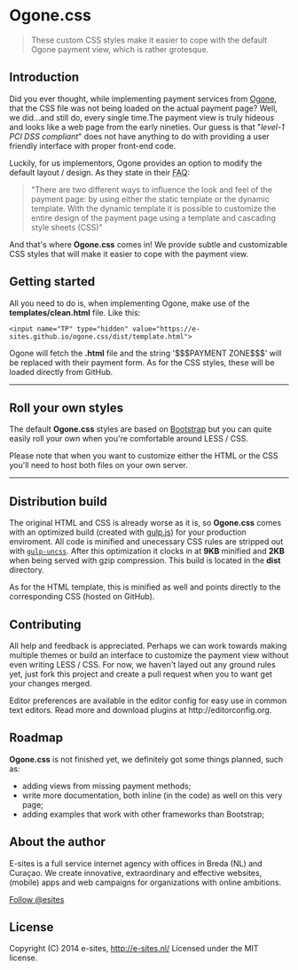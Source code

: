Ogone.css
===================

<blockquote>
	These custom CSS styles make it easier to cope with the default Ogone payment view, which is rather grotesque.
</blockquote>

<h2>Introduction</h2>
<p>
Did you ever thought, while implementing payment services from <a href="http://en.wikipedia.org/wiki/Ogone" target="_blank">Ogone</a>, that the CSS file was not being loaded on the actual payment page? Well, we did...and still do, every single time.The payment view is truly hideous and looks like a web page from the early nineties. Our guess is that "<em>level-1 PCI DSS compliant</em>" does not have anything to do with providing a user friendly interface with proper front-end code.
</p>
<p>
Luckily, for us implementors, Ogone provides an option to modify the default layout / design. As they state in their <abbr title="Frequently Asked Questions">FAQ</abbr>:
</p>
<blockquote>
<p>"There are two different ways to influence the look and feel of the payment page: by using either the static template or the dynamic template. With the dynamic template it is possible to customize the entire design of the payment page using a template and cascading style sheets (CSS)"</p>
</blockquote>
<p>
And that's where <strong>Ogone.css</strong> comes in! We provide subtle and customizable CSS styles that will make it easier to cope with the payment view.
</p>
<h2>Getting started</h2>
<p>
    All you need to do is, when implementing Ogone, make use of the <strong>templates/clean.html</strong> file. Like this:
</p>
<pre><code>&lt;input name="TP" type="hidden" value="https://e-sites.github.io/ogone.css/dist/template.html"&gt;</code></pre>
<p>
    Ogone will fetch the <strong>.html</strong> file and the string '$$$PAYMENT ZONE$$$' will be replaced with their payment form. As for the CSS styles, these will be loaded directly from GitHub.
</p>
<hr>
<h2>Roll your own styles</h2>
<p>
    The default <strong>Ogone.css</strong> styles are based on <a href="http://getbootstrap.com/" target="_blank">Bootstrap</a> but you can quite easily roll your own when you're comfortable around LESS / CSS.
</p>
<p class="alert alert-info">
    Please note that when you want to customize either the HTML or the CSS you'll need to host both files on your own server.
</p>
<hr>
<h2>Distribution build</h2>
<p>
    The original HTML and CSS is already worse as it is, so <strong>Ogone.css</strong> comes with an optimized build (created with <a href="http://gulpjs.com/" target="_blank">gulp.js</a>) for your production enviroment. All code is minified and unecessary CSS rules are stripped out with <a href="https://www.npmjs.org/package/gulp-uncss" target="_blank"><code>gulp-uncss</code></a>. After this optimization it clocks in at <strong>9KB</strong> minified and <strong>2KB</strong> when being served with gzip compression. This build is located in the <strong>dist</strong> directory.
</p>
<p>
    As for the HTML template, this is minified as well and points directly to the corresponding CSS (hosted on GitHub).
</p>
<h2>Contributing</h2>
<p>
    All help and feedback is appreciated. Perhaps we can work towards making multiple themes or build an interface to customize the payment view without even writing LESS / CSS. For now, we haven't layed out any ground rules yet, just fork this project and create a pull request when you to want get your changes merged.
</p>
<p>
    Editor preferences are available in the editor config for easy use in common text editors. Read more and download plugins at http://editorconfig.org.
</p>
<h2>Roadmap</h2>
<p>
    <strong>Ogone.css</strong> is not finished yet, we definitely got some things planned, such as:
</p>
<ul>
    <li>adding views from missing payment methods;</li>
    <li>write more documentation, both inline (in the code) as well on this very page;</li>
    <li>adding examples that work with other frameworks than Bootstrap;</li>
</ul>
<h2>About the author</h2>
<p>
    E-sites is a full service internet agency with offices in Breda (NL) and Curaçao. We create innovative, extraordinary and effective websites, (mobile) apps and web campaigns for organizations with online ambitions.
</p>
<p>
    <a href="https://twitter.com/esites" class="twitter-follow-button" data-show-count="false" data-lang="en">Follow @esites</a>
</p>
<h2>License</h2>
Copyright (C) 2014 e-sites, <a href="http://www.e-sites.nl/">http://e-sites.nl/</a> Licensed under the MIT license.
